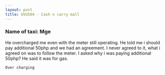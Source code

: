 ```yaml
---
layout: post
title: UVU504 - Cash n carry mall
---
```


### Name of taxi: Mge

He overcharged me even with the meter still operating. He told me i should pay additional 50php and we had an agreement. I never agreed to it, what i agreed on was to follow the meter. I asked why i was paying additional 50php? He said it was for gas.

```Over charging```
